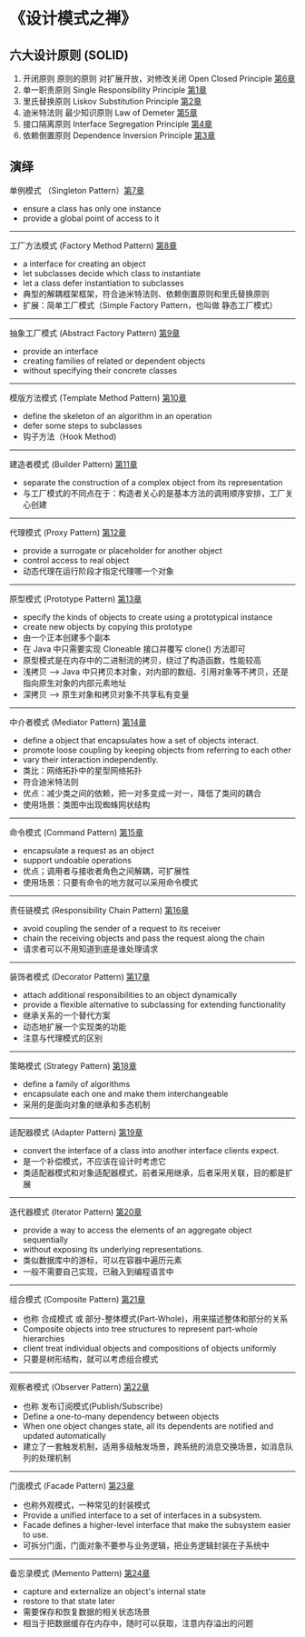 # 《设计模式之禅》

## 六大设计原则 (SOLID)

1. 开闭原则 原则的原则 对扩展开放，对修改关闭 Open Closed Principle [第6章](src/main/java/chapter06)
2. 单一职责原则 Single Responsibility Principle [第1章](src/main/java/chapter01)
3. 里氏替换原则 Liskov Substitution Principle [第2章](src/main/java/chapter02)
4. 迪米特法则 最少知识原则 Law of Demeter [第5章](src/main/java/chapter05)
5. 接口隔离原则 Interface Segregation Principle [第4章](src/main/java/chapter04)
6. 依赖倒置原则 Dependence Inversion Principle [第3章](src/main/java/chapter03)

## 演绎

单例模式 （Singleton Pattern）[第7章](src/main/java/chapter07) 
- ensure a class has only one instance
- provide a global point of access to it

---

工厂方法模式 (Factory Method Pattern) [第8章](src/main/java/chapter08)
- a interface for creating an object
- let subclasses decide which class to instantiate
- let a class defer instantiation to subclasses
- 典型的解耦框架框架，符合迪米特法则、依赖倒置原则和里氏替换原则
- 扩展：简单工厂模式（Simple Factory Pattern，也叫做 静态工厂模式）

---

抽象工厂模式 (Abstract Factory Pattern) [第9章](src/main/java/chapter09)
- provide an interface
- creating families of related or dependent objects
- without specifying their concrete classes

---

模版方法模式 (Template Method Pattern) [第10章](src/main/java/chapter10)
- define the skeleton of an algorithm in an operation
- defer some steps to subclasses
- 钩子方法（Hook Method)

---

建造者模式 (Builder Pattern) [第11章](src/main/java/chapter11)
- separate the construction of a complex object from its representation
- 与工厂模式的不同点在于：构造者关心的是基本方法的调用顺序安排，工厂关心创建

---

代理模式 (Proxy Pattern) [第12章](src/main/java/chapter12)
- provide a surrogate or placeholder for another object
- control access to real object
- 动态代理在运行阶段才指定代理哪一个对象

---

原型模式 (Prototype Pattern) [第13章](src/main/java/chapter13)
- specify the kinds of objects to create using a prototypical instance
- create new objects by copying this prototype
- 由一个正本创建多个副本
- 在 Java 中只需要实现 Cloneable 接口并覆写 clone() 方法即可
- 原型模式是在内存中的二进制流的拷贝，绕过了构造函数，性能较高
- 浅拷贝 --> Java 中只拷贝本对象，对内部的数组、引用对象等不拷贝，还是指向原生对象的内部元素地址
- 深拷贝 --> 原生对象和拷贝对象不共享私有变量  

---

中介者模式 (Mediator Pattern) [第14章](src/main/java/chapter14)
- define a object that encapsulates how a set of objects interact.
- promote loose coupling by keeping objects from referring to each other
- vary their interaction independently.
- 类比：网络拓扑中的星型网络拓扑
- 符合迪米特法则
- 优点：减少类之间的依赖，把一对多变成一对一，降低了类间的耦合
- 使用场景：类图中出现蜘蛛网状结构

---

命令模式 (Command Pattern) [第15章](src/main/java/chapter15)
- encapsulate a request as an object
- support undoable operations
- 优点；调用者与接收者角色之间解耦，可扩展性
- 使用场景：只要有命令的地方就可以采用命令模式

---

责任链模式 (Responsibility Chain Pattern) [第16章](src/main/java/chapter16)
- avoid coupling the sender of a request to its receiver
- chain the receiving objects and pass the request along the chain
- 请求者可以不用知道到底是谁处理请求

---

装饰者模式 (Decorator Pattern) [第17章](src/main/java/chapter17)
- attach additional responsibilities to an object dynamically
- provide a flexible alternative to subclassing for extending functionality
- 继承关系的一个替代方案
- 动态地扩展一个实现类的功能
- 注意与代理模式的区别

---

策略模式 (Strategy Pattern) [第18章](src/main/java/chapter18)
- define a family of algorithms
- encapsulate each one and make them interchangeable
- 采用的是面向对象的继承和多态机制

---

适配器模式 (Adapter Pattern) [第19章](src/main/java/chapter19)
- convert the interface of a class into another interface clients expect.
- 是一个补偿模式，不应该在设计时考虑它
- 类适配器模式和对象适配器模式，前者采用继承，后者采用关联，目的都是扩展

---

迭代器模式 (Iterator Pattern) [第20章](src/main/java/chapter20)
- provide a way to access the elements of an aggregate object sequentially
- without exposing its underlying representations.
- 类似数据库中的游标，可以在容器中遍历元素
- 一般不需要自己实现，已融入到编程语言中

---

组合模式 (Composite Pattern) [第21章](src/main/java/chapter21)
- 也称 合成模式 或 部分-整体模式(Part-Whole)，用来描述整体和部分的关系
- Composite objects into tree structures to represent part-whole hierarchies
- client treat individual objects and compositions of objects uniformly
- 只要是树形结构，就可以考虑组合模式

---

观察者模式 (Observer Pattern) [第22章](src/main/java/chapter22)
- 也称 发布订阅模式(Publish/Subscribe)
- Define a one-to-many dependency between objects
- When one object changes state, all its dependents are notified and updated automatically
- 建立了一套触发机制，适用多级触发场景，跨系统的消息交换场景，如消息队列的处理机制

---

门面模式 (Facade Pattern) [第23章](src/main/java/chapter23)
- 也称外观模式，一种常见的封装模式
- Provide a unified interface to a set of interfaces in a subsystem.
- Facade defines a higher-level interface that make the subsystem easier to use.
- 可拆分门面，门面对象不要参与业务逻辑，把业务逻辑封装在子系统中

---

备忘录模式 (Memento Pattern) [第24章](src/main/java/chapter24)
- capture and externalize an object's internal state
- restore to that state later
- 需要保存和恢复数据的相关状态场景
- 相当于把数据缓存在内存中，随时可以获取，注意内存溢出的问题